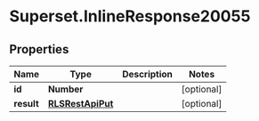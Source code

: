 # Superset.InlineResponse20055

## Properties
Name | Type | Description | Notes
------------ | ------------- | ------------- | -------------
**id** | **Number** |  | [optional] 
**result** | [**RLSRestApiPut**](RLSRestApiPut.md) |  | [optional] 

